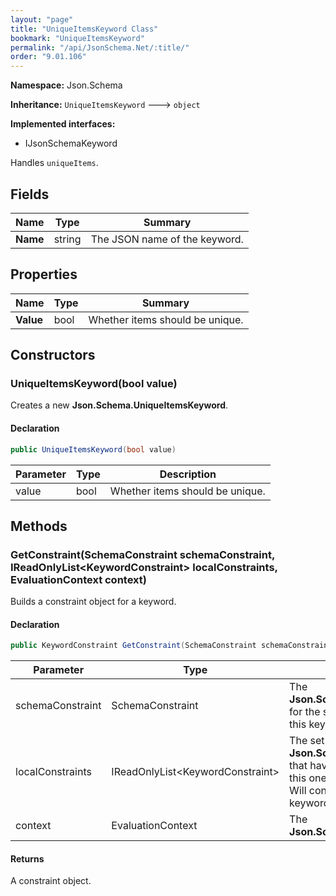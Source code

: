 ```yaml
---
layout: "page"
title: "UniqueItemsKeyword Class"
bookmark: "UniqueItemsKeyword"
permalink: "/api/JsonSchema.Net/:title/"
order: "9.01.106"
---
```

**Namespace:** Json.Schema

**Inheritance:**
`UniqueItemsKeyword`
 🡒 
`object`

**Implemented interfaces:**

- IJsonSchemaKeyword

Handles `uniqueItems`.

## Fields

| Name | Type | Summary |
|---|---|---|
| **Name** | string | The JSON name of the keyword. |

## Properties

| Name | Type | Summary |
|---|---|---|
| **Value** | bool | Whether items should be unique. |

## Constructors

### UniqueItemsKeyword(bool value)

Creates a new **Json.Schema.UniqueItemsKeyword**.

#### Declaration

```c#
public UniqueItemsKeyword(bool value)
```

| Parameter | Type | Description |
|---|---|---|
| value | bool | Whether items should be unique. |


## Methods

### GetConstraint(SchemaConstraint schemaConstraint, IReadOnlyList\<KeywordConstraint\> localConstraints, EvaluationContext context)

Builds a constraint object for a keyword.

#### Declaration

```c#
public KeywordConstraint GetConstraint(SchemaConstraint schemaConstraint, IReadOnlyList<KeywordConstraint> localConstraints, EvaluationContext context)
```

| Parameter | Type | Description |
|---|---|---|
| schemaConstraint | SchemaConstraint | The **Json.Schema.SchemaConstraint** for the schema object that houses this keyword. |
| localConstraints | IReadOnlyList\<KeywordConstraint\> | The set of other **Json.Schema.KeywordConstraint**s that have been processed prior to this one.<br>Will contain the constraints for keyword dependencies. |
| context | EvaluationContext | The **Json.Schema.EvaluationContext**. |


#### Returns

A constraint object.

